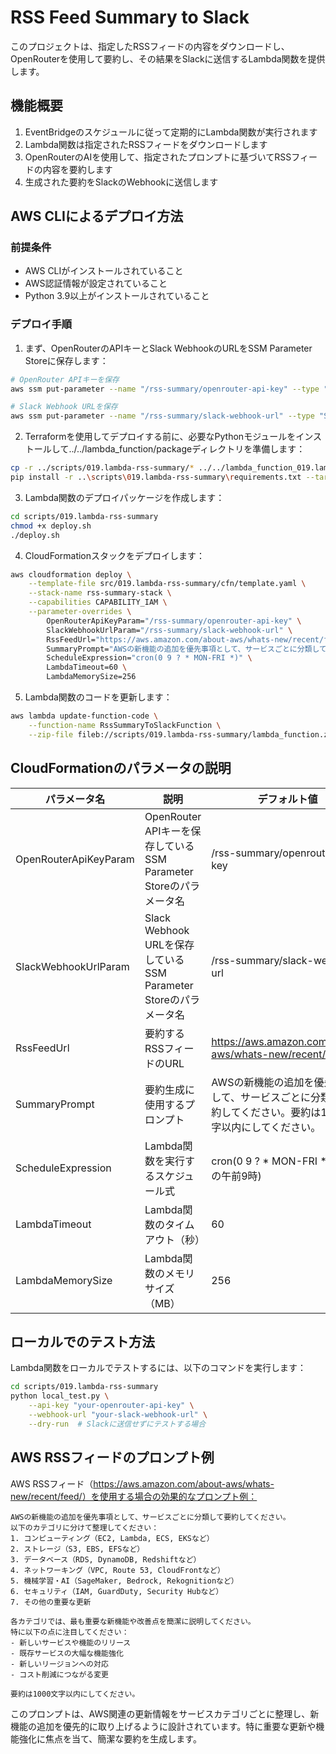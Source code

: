 # RSS Feed Summary to Slack

このプロジェクトは、指定したRSSフィードの内容をダウンロードし、OpenRouterを使用して要約し、その結果をSlackに送信するLambda関数を提供します。

## 機能概要

1. EventBridgeのスケジュールに従って定期的にLambda関数が実行されます
2. Lambda関数は指定されたRSSフィードをダウンロードします
3. OpenRouterのAIを使用して、指定されたプロンプトに基づいてRSSフィードの内容を要約します
4. 生成された要約をSlackのWebhookに送信します

## AWS CLIによるデプロイ方法

### 前提条件

- AWS CLIがインストールされていること
- AWS認証情報が設定されていること
- Python 3.9以上がインストールされていること

### デプロイ手順

1. まず、OpenRouterのAPIキーとSlack WebhookのURLをSSM Parameter Storeに保存します：

```bash
# OpenRouter APIキーを保存
aws ssm put-parameter --name "/rss-summary/openrouter-api-key" --type "SecureString" --value "your-openrouter-api-key" --overwrite --tier Standard

# Slack Webhook URLを保存
aws ssm put-parameter --name "/rss-summary/slack-webhook-url" --type "SecureString" --value "your-slack-webhook-url" --overwrite --tier Standard
```

2. Terraformを使用してデプロイする前に、必要なPythonモジュールをインストールして../../lambda_function/packageディレクトリを準備します：

```bash
cp -r ../scripts/019.lambda-rss-summary/* ../../lambda_function_019.lambda-rss-summary/
pip install -r ..\scripts\019.lambda-rss-summary\requirements.txt --target ../../lambda_function_019.lambda-rss-summary/
```

3. Lambda関数のデプロイパッケージを作成します：

```bash
cd scripts/019.lambda-rss-summary
chmod +x deploy.sh
./deploy.sh
```

4. CloudFormationスタックをデプロイします：

```bash
aws cloudformation deploy \
    --template-file src/019.lambda-rss-summary/cfn/template.yaml \
    --stack-name rss-summary-stack \
    --capabilities CAPABILITY_IAM \
    --parameter-overrides \
        OpenRouterApiKeyParam="/rss-summary/openrouter-api-key" \
        SlackWebhookUrlParam="/rss-summary/slack-webhook-url" \
        RssFeedUrl="https://aws.amazon.com/about-aws/whats-new/recent/feed/" \
        SummaryPrompt="AWSの新機能の追加を優先事項として、サービスごとに分類して要約してください。要約は1000文字以内にしてください。" \
        ScheduleExpression="cron(0 9 ? * MON-FRI *)" \
        LambdaTimeout=60 \
        LambdaMemorySize=256
```

5. Lambda関数のコードを更新します：

```bash
aws lambda update-function-code \
    --function-name RssSummaryToSlackFunction \
    --zip-file fileb://scripts/019.lambda-rss-summary/lambda_function.zip
```

## CloudFormationのパラメータの説明

| パラメータ名 | 説明 | デフォルト値 |
|------------|------|------------|
| OpenRouterApiKeyParam | OpenRouter APIキーを保存しているSSM Parameter Storeのパラメータ名 | /rss-summary/openrouter-api-key |
| SlackWebhookUrlParam | Slack Webhook URLを保存しているSSM Parameter Storeのパラメータ名 | /rss-summary/slack-webhook-url |
| RssFeedUrl | 要約するRSSフィードのURL | https://aws.amazon.com/about-aws/whats-new/recent/feed/ |
| SummaryPrompt | 要約生成に使用するプロンプト | AWSの新機能の追加を優先事項として、サービスごとに分類して要約してください。要約は1000文字以内にしてください。 |
| ScheduleExpression | Lambda関数を実行するスケジュール式 | cron(0 9 ? * MON-FRI *) (平日の午前9時) |
| LambdaTimeout | Lambda関数のタイムアウト（秒） | 60 |
| LambdaMemorySize | Lambda関数のメモリサイズ（MB） | 256 |

## ローカルでのテスト方法

Lambda関数をローカルでテストするには、以下のコマンドを実行します：

```bash
cd scripts/019.lambda-rss-summary
python local_test.py \
    --api-key "your-openrouter-api-key" \
    --webhook-url "your-slack-webhook-url" \
    --dry-run  # Slackに送信せずにテストする場合
```

## AWS RSSフィードのプロンプト例

AWS RSSフィード（https://aws.amazon.com/about-aws/whats-new/recent/feed/）を使用する場合の効果的なプロンプト例：

```
AWSの新機能の追加を優先事項として、サービスごとに分類して要約してください。
以下のカテゴリに分けて整理してください：
1. コンピューティング（EC2, Lambda, ECS, EKSなど）
2. ストレージ（S3, EBS, EFSなど）
3. データベース（RDS, DynamoDB, Redshiftなど）
4. ネットワーキング（VPC, Route 53, CloudFrontなど）
5. 機械学習・AI（SageMaker, Bedrock, Rekognitionなど）
6. セキュリティ（IAM, GuardDuty, Security Hubなど）
7. その他の重要な更新

各カテゴリでは、最も重要な新機能や改善点を簡潔に説明してください。
特に以下の点に注目してください：
- 新しいサービスや機能のリリース
- 既存サービスの大幅な機能強化
- 新しいリージョンへの対応
- コスト削減につながる変更

要約は1000文字以内にしてください。
```

このプロンプトは、AWS関連の更新情報をサービスカテゴリごとに整理し、新機能の追加を優先的に取り上げるように設計されています。特に重要な更新や機能強化に焦点を当て、簡潔な要約を生成します。
